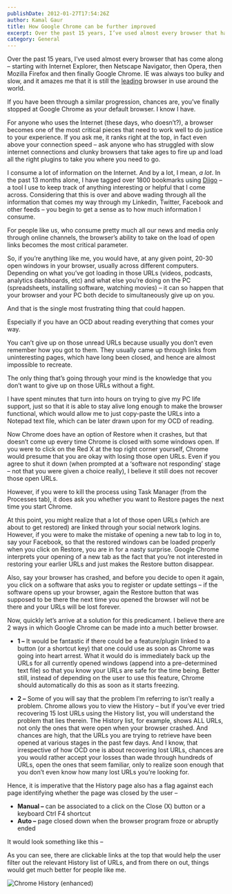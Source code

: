 ```yaml
---
publishDate: 2012-01-27T17:54:26Z
author: Kamal Gaur
title: How Google Chrome can be further improved 
excerpt: Over the past 15 years, I’ve used almost every browser that has come along – starting with Internet Explorer, then Netscape Navigator, then Opera, then… 
category: General
---
```


Over the past 15 years, I’ve used almost every browser that has come along – starting with Internet Explorer, then Netscape Navigator, then Opera, then Mozilla Firefox and then finally Google Chrome. IE was always too bulky and slow, and it amazes me that it is still the [leading](http://en.wikipedia.org/wiki/Usage%5Fshare%5Fof%5Fweb%5Fbrowsers#Wikimedia%5F.28April%5F2009%5Fto%5Fpresent.29 "Usage share of web browsers") browser in use around the world.

If you have been through a similar progression, chances are, you’ve finally stopped at Google Chrome as your default browser. I know I have.

For anyone who uses the Internet (these days, who doesn’t?), a browser becomes one of the most critical pieces that need to work well to do justice to your experience. If you ask me, it ranks right at the top, in fact even above your connection speed – ask anyone who has struggled with slow internet connections and clunky browsers that take ages to fire up and load all the right plugins to take you where you need to go.

I consume a lot of information on the Internet. And by a lot, I mean, _a lot_. In the past 13 months alone, I have tagged over 1800 bookmarks using [Diigo](http://www.diigo.com "Diigo - Web Highlighter and Sticky Notes, Online Bookmarking and Annotation, Personal Learning Network") – a tool I use to keep track of anything interesting or helpful that I come across. Considering that this is over and above wading through all the information that comes my way through my Linkedin, Twitter, Facebook and other feeds – you begin to get a sense as to how much information I consume.

For people like us, who consume pretty much all our news and media only through online channels, the browser’s ability to take on the load of open links becomes the most critical parameter.

So, if you’re anything like me, you would have, at any given point, 20-30 open windows in your browser, usually across different computers. Depending on what you’ve got loading in those URLs (videos, podcasts, analytics dashboards, etc) and what else you’re doing on the PC (spreadsheets, installing software, watching movies) – it can so happen that your browser and your PC both decide to simultaneously give up on you.

And that is the single most frustrating thing that could happen.

Especially if you have an OCD about reading everything that comes your way.

You can’t give up on those unread URLs because usually you don’t even remember how you got to them. They usually came up through links from uninteresting pages, which have long been closed, and hence are almost impossible to recreate.

The only thing that’s going through your mind is the knowledge that you don’t want to give up on those URLs without a fight.

I have spent minutes that turn into hours on trying to give my PC life support, just so that it is able to stay alive long enough to make the browser functional, which would allow me to just copy-paste the URLs into a Notepad text file, which can be later drawn upon for my OCD of reading.

Now Chrome does have an option of Restore when it crashes, but that doesn’t come up every time Chrome is closed with some windows open. If you were to click on the Red X at the top right corner yourself, Chrome would presume that you are okay with losing those open URLs. Even if you agree to shut it down (when prompted at a ‘software not responding’ stage – not that you were given a choice really), I believe it still does not recover those open URLs.

However, if you were to kill the process using Task Manager (from the Processes tab), it does ask you whether you want to Restore pages the next time you start Chrome.

At this point, you might realize that a lot of those open URLs (which are about to get restored) are linked through your social network logins. However, if you were to make the mistake of opening a new tab to log in to, say your Facebook, so that the restored windows can be loaded properly when you click on Restore, you are in for a nasty surprise. Google Chrome interprets your opening of a new tab as the fact that you’re not interested in restoring your earlier URLs and just makes the Restore button disappear.

Also, say your browser has crashed, and before you decide to open it again, you click on a software that asks you to register or update settings – if the software opens up your browser, again the Restore button that was supposed to be there the next time you opened the browser will not be there and your URLs will be lost forever.

Now, quickly let’s arrive at a solution for this predicament. I believe there are 2 ways in which Google Chrome can be made into a much better browser.

* **1 –** It would be fantastic if there could be a feature/plugin linked to a button (or a shortcut key) that one could use as soon as Chrome was going into heart arrest. What it would do is immediately back up the URLs for all currently opened windows (append into a pre-determined text file) so that you know your URLs are safe for the time being. Better still, instead of depending on the user to use this feature, Chrome should automatically do this as soon as it starts freezing.

* **2 –** Some of you will say that the problem I’m referring to isn’t really a problem. Chrome allows you to view the History – but if you’ve ever tried recovering 15 lost URLs using the History list, you will understand the problem that lies therein. The History list, for example, shows ALL URLs, not only the ones that were open when your browser crashed. And chances are high, that the URLs you are trying to retrieve have been opened at various stages in the past few days. And I know, that irrespective of how OCD one is about recovering lost URLs, chances are you would rather accept your losses than wade through hundreds of URLs, open the ones that seem familiar, only to realize soon enough that you don’t even know how many lost URLs you’re looking for.

Hence, it is imperative that the History page also has a flag against each page identifying whether the page was closed by the user –

* **Manual –** can be associated to a click on the Close (X) button or a keyboard Ctrl F4 shortcut
* **Auto –** page closed down when the browser program froze or abruptly ended

It would look something like this –

As you can see, there are clickable links at the top that would help the user filter out the relevant History list of URLs, and from there on out, things would get much better for people like me.

![Chrome History (enhanced)](http://kamalgaur.com/wp-content/uploads/2012/01/chrome_history_snapshot.jpg)
